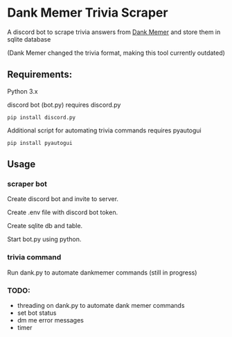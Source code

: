 # Dank Memer Trivia Scraper
A discord bot to scrape trivia answers from [Dank Memer](https://dankmemer.lol/) and store them in sqlite database

(Dank Memer changed the trivia format, making this tool currently outdated)

## Requirements: 
Python 3.x

discord bot (bot.py) requires discord.py

`pip install discord.py`

Additional script for automating trivia commands requires pyautogui

`pip install pyautogui`

## Usage
### scraper bot
Create discord bot and invite to server. 

Create .env file with discord bot token.

Create sqlite db and table.

Start bot.py using python.
### trivia command 
Run dank.py to automate dankmemer commands (still in progress)

### TODO: 

- threading on dank.py to automate dank memer commands
- set bot status
- dm me error messages
- timer
